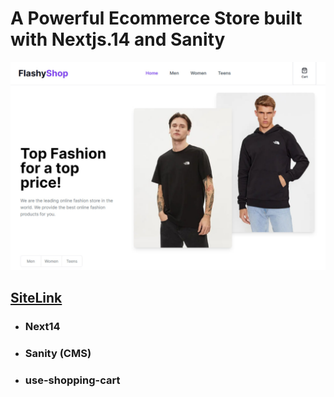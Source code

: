 # A Powerful Ecommerce Store built with Nextjs.14 and Sanity

![Flashy Shop](./public/main-photo.jpg)

## [SiteLink](https://e-commerce-next14.vercel.app/)

- ### Next14
- ### Sanity (CMS)
- ### use-shopping-cart
